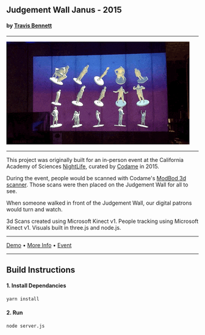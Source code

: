 ## Judgement Wall Janus - 2015
#### by [Travis Bennett](https://travisbennett.com)

------------

![Image of Judgement Wall Janus](https://github.com/jerknose/judgementWallJanus/blob/master/public/janus.gif?raw=true)

------------

This project was originally built for an in-person event at the California Academy of Sciences [NightLife](https://www.calacademy.org/nightlife), curated by [Codame](https://codame.com/events/body-scan-asset-jam) in 2015.

During the event, people would be scanned with Codame's [ModBod 3d scanner](https://codame.com/projects/modbod). Those scans were then placed on the Judgement Wall for all to see.

When someone walked in front of the Judgement Wall, our digital patrons would turn and watch.

3d Scans created using Microsoft Kinect v1. People tracking using Microsoft Kinect v1. Visuals built in three.js and node.js.

------------

[Demo](https://reckless.technology/archive/judgement-wall-janus/) • [More Info](https://www.travisbennett.com/all/judgement-wall-janus) • [Event](https://codame.com/events/body-scan-asset-jam)

------------

## Build Instructions

#### 1. Install Dependancies  

    yarn install  

#### 2. Run  

    node server.js

